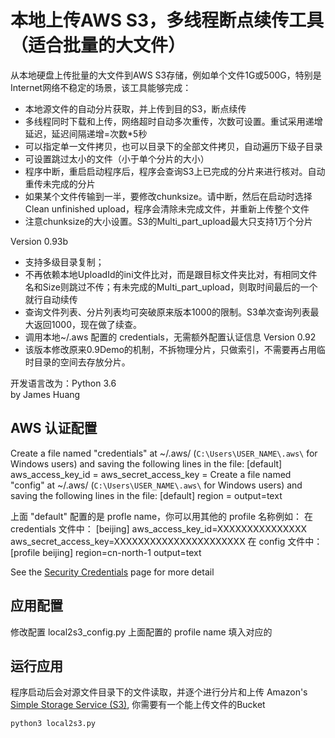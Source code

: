 # 本地上传AWS S3，多线程断点续传工具（适合批量的大文件）

从本地硬盘上传批量的大文件到AWS S3存储，例如单个文件1G或500G，特别是Internet网络不稳定的场景，该工具能够完成：
* 本地源文件的自动分片获取，并上传到目的S3，断点续传
* 多线程同时下载和上传，网络超时自动多次重传，次数可设置。重试采用递增延迟，延迟间隔递增=次数*5秒
* 可以指定单一文件拷贝，也可以目录下的全部文件拷贝，自动遍历下级子目录
* 可设置跳过太小的文件（小于单个分片的大小）
* 程序中断，重启启动程序后，程序会查询S3上已完成的分片来进行核对。自动重传未完成的分片
* 如果某个文件传输到一半，要修改chunksize。请中断，然后在启动时选择Clean unfinished upload，程序会清除未完成文件，并重新上传整个文件
* 注意chunksize的大小设置。S3的Multi_part_upload最大只支持1万个分片

Version 0.93b
* 支持多级目录复制；
* 不再依赖本地UploadId的ini文件比对，而是跟目标文件夹比对，有相同文件名和Size则跳过不传；有未完成的Multi_part_upload，则取时间最后的一个就行自动续传
* 查询文件列表、分片列表均可突破原来版本1000的限制。S3单次查询列表最大返回1000，现在做了续查。 
* 调用本地~/.aws 配置的 credentials，无需额外配置认证信息
Version 0.92 
* 该版本修改原来0.9Demo的机制，不拆物理分片，只做索引，不需要再占用临时目录的空间去存放分片。

开发语言改为：Python 3.6   
by James Huang

## AWS 认证配置
 
Create a file named "credentials" at ~/.aws/ (`C:\Users\USER_NAME\.aws\` for Windows users) and saving the following lines in the file:
    [default]
    aws_access_key_id = <your access key id>
    aws_secret_access_key = <your secret key>
Create a file named "config" at ~/.aws/ (`C:\Users\USER_NAME\.aws\` for Windows users) and saving the following lines in the file:
    [default]
    region = <your region>
    output=text

上面 "default" 配置的是 profle name，你可以用其他的 profile 名称例如：
在 credentials 文件中：
    [beijing]
    aws_access_key_id=XXXXXXXXXXXXXXX
    aws_secret_access_key=XXXXXXXXXXXXXXXXXXXXXX
在 config 文件中：
    [profile beijing]
    region=cn-north-1
    output=text

See the [Security Credentials](http://aws.amazon.com/security-credentials) page for more detail

## 应用配置

修改配置 local2s3_config.py
上面配置的 profile name 填入对应的

## 运行应用

程序启动后会对源文件目录下的文件读取，并逐个进行分片和上传 Amazon's [Simple Storage Service (S3)](http://aws.amazon.com/s3),
你需要有一个能上传文件的Bucket

    python3 local2s3.py

